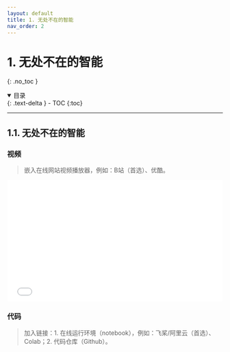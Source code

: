 ```yaml
---
layout: default
title: 1. 无处不在的智能
nav_order: 2
---
```


# 1. 无处不在的智能
{: .no_toc }

<details open markdown="block">
  <summary>
    目录
  </summary>
  {: .text-delta }
- TOC
{:toc}
</details>

---

## 1.1. 无处不在的智能

### 视频

> 嵌入在线网站视频播放器，例如：B站（首选）、优酷。

<iframe
  style="width:100%;aspect-ratio:16/9;"
  src="//www.bilibili.com/blackboard/html5mobileplayer.html?aid=385113866&bvid=BV1HZ4y1v7eX&cid=749543354&p=1"
  scrolling="no"
  border="0"
  frameborder="no"
  framespacing="0"
  allowfullscreen="true"
></iframe>

### 代码

> 加入链接：1. 在线运行环境（notebook），例如：飞桨/阿里云（首选）、Colab；2. 代码仓库（Github）。
